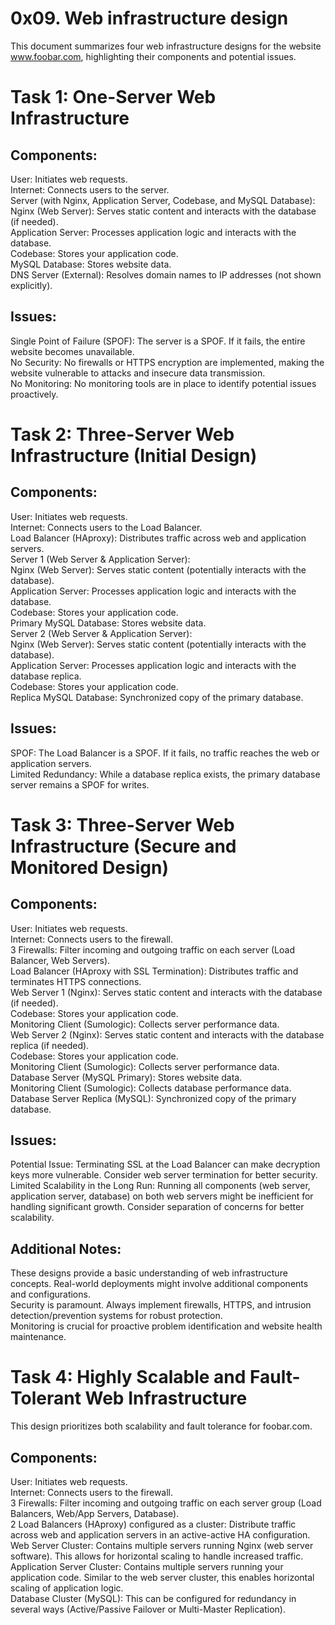 0x09. Web infrastructure design
===

This document summarizes four web infrastructure designs for the website www.foobar.com, highlighting their components and potential issues.

Task 1: One-Server Web Infrastructure
===

Components:
---

User: Initiates web requests.  
Internet: Connects users to the server.  
Server (with Nginx, Application Server, Codebase, and MySQL Database):  
Nginx (Web Server): Serves static content and interacts with the database (if needed).  
Application Server: Processes application logic and interacts with the database.  
Codebase: Stores your application code.  
MySQL Database: Stores website data.  
DNS Server (External): Resolves domain names to IP addresses (not shown explicitly).  

Issues:
---

Single Point of Failure (SPOF): The server is a SPOF. If it fails, the entire website becomes unavailable.  
No Security: No firewalls or HTTPS encryption are implemented, making the website vulnerable to attacks and insecure data transmission.  
No Monitoring: No monitoring tools are in place to identify potential issues proactively.  

Task 2: Three-Server Web Infrastructure (Initial Design)
===

Components:
---

User: Initiates web requests.  
Internet: Connects users to the Load Balancer.  
Load Balancer (HAproxy): Distributes traffic across web and application servers.  
Server 1 (Web Server & Application Server):  
Nginx (Web Server): Serves static content (potentially interacts with the database).  
Application Server: Processes application logic and interacts with the database.  
Codebase: Stores your application code.  
Primary MySQL Database: Stores website data.  
Server 2 (Web Server & Application Server):  
Nginx (Web Server): Serves static content (potentially interacts with the database).  
Application Server: Processes application logic and interacts with the database replica.  
Codebase: Stores your application code.  
Replica MySQL Database: Synchronized copy of the primary database.  

Issues:
---
SPOF: The Load Balancer is a SPOF. If it fails, no traffic reaches the web or application servers.  
Limited Redundancy: While a database replica exists, the primary database server remains a SPOF for writes.  

Task 3: Three-Server Web Infrastructure (Secure and Monitored Design)
===

Components:
---

User: Initiates web requests.  
Internet: Connects users to the firewall.  
3 Firewalls: Filter incoming and outgoing traffic on each server (Load Balancer, Web Servers).  
Load Balancer (HAproxy with SSL Termination): Distributes traffic and terminates HTTPS connections.  
Web Server 1 (Nginx): Serves static content and interacts with the database (if needed).  
Codebase: Stores your application code.  
Monitoring Client (Sumologic): Collects server performance data.  
Web Server 2 (Nginx): Serves static content and interacts with the database replica (if needed).  
Codebase: Stores your application code.  
Monitoring Client (Sumologic): Collects server performance data.  
Database Server (MySQL Primary): Stores website data.  
Monitoring Client (Sumologic): Collects database performance data.  
Database Server Replica (MySQL): Synchronized copy of the primary database.  

Issues:
---

Potential Issue: Terminating SSL at the Load Balancer can make decryption keys more vulnerable. Consider web server termination for better security.  
Limited Scalability in the Long Run: Running all components (web server, application server, database) on both web servers might be inefficient for handling significant growth. Consider separation of concerns for better scalability.  

Additional Notes:
---

These designs provide a basic understanding of web infrastructure concepts. Real-world deployments might involve additional components and configurations.  
Security is paramount. Always implement firewalls, HTTPS, and intrusion detection/prevention systems for robust protection.  
Monitoring is crucial for proactive problem identification and website health maintenance.  

Task 4: Highly Scalable and Fault-Tolerant Web Infrastructure
===
This design prioritizes both scalability and fault tolerance for foobar.com.  

Components:
---

User: Initiates web requests.  
Internet: Connects users to the firewall.  
3 Firewalls: Filter incoming and outgoing traffic on each server group (Load Balancers, Web/App Servers, Database).  
2 Load Balancers (HAproxy) configured as a cluster: Distribute traffic across web and application servers in an active-active HA configuration.  
Web Server Cluster: Contains multiple servers running Nginx (web server software). This allows for horizontal scaling to handle increased traffic.  
Application Server Cluster: Contains multiple servers running your application code. Similar to the web server cluster, this enables horizontal scaling of application logic.  
Database Cluster (MySQL): This can be configured for redundancy in several ways (Active/Passive Failover or Multi-Master Replication).  
